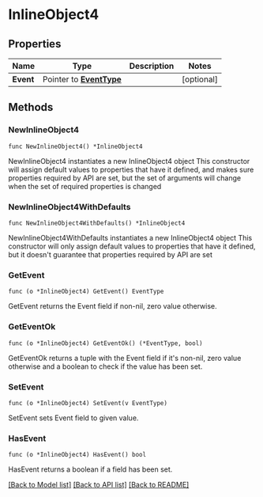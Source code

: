 # InlineObject4

## Properties

Name | Type | Description | Notes
------------ | ------------- | ------------- | -------------
**Event** | Pointer to [**EventType**](EventType.md) |  | [optional] 

## Methods

### NewInlineObject4

`func NewInlineObject4() *InlineObject4`

NewInlineObject4 instantiates a new InlineObject4 object
This constructor will assign default values to properties that have it defined,
and makes sure properties required by API are set, but the set of arguments
will change when the set of required properties is changed

### NewInlineObject4WithDefaults

`func NewInlineObject4WithDefaults() *InlineObject4`

NewInlineObject4WithDefaults instantiates a new InlineObject4 object
This constructor will only assign default values to properties that have it defined,
but it doesn't guarantee that properties required by API are set

### GetEvent

`func (o *InlineObject4) GetEvent() EventType`

GetEvent returns the Event field if non-nil, zero value otherwise.

### GetEventOk

`func (o *InlineObject4) GetEventOk() (*EventType, bool)`

GetEventOk returns a tuple with the Event field if it's non-nil, zero value otherwise
and a boolean to check if the value has been set.

### SetEvent

`func (o *InlineObject4) SetEvent(v EventType)`

SetEvent sets Event field to given value.

### HasEvent

`func (o *InlineObject4) HasEvent() bool`

HasEvent returns a boolean if a field has been set.


[[Back to Model list]](../README.md#documentation-for-models) [[Back to API list]](../README.md#documentation-for-api-endpoints) [[Back to README]](../README.md)


